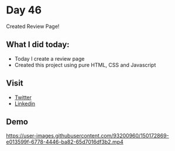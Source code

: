 # Day 46

Created Review Page!


## What I did today:

 - Today I create a review page
 - Created this project using pure HTML, CSS and Javascript


## Visit

 - [Twitter](https://twitter.com/karan_chandekar)
 - [Linkedin](https://www.linkedin.com/in/karan-chandekar-a87263219/)


## Demo

https://user-images.githubusercontent.com/93200960/150172869-e013599f-6778-4446-ba82-65d7016df3b2.mp4

